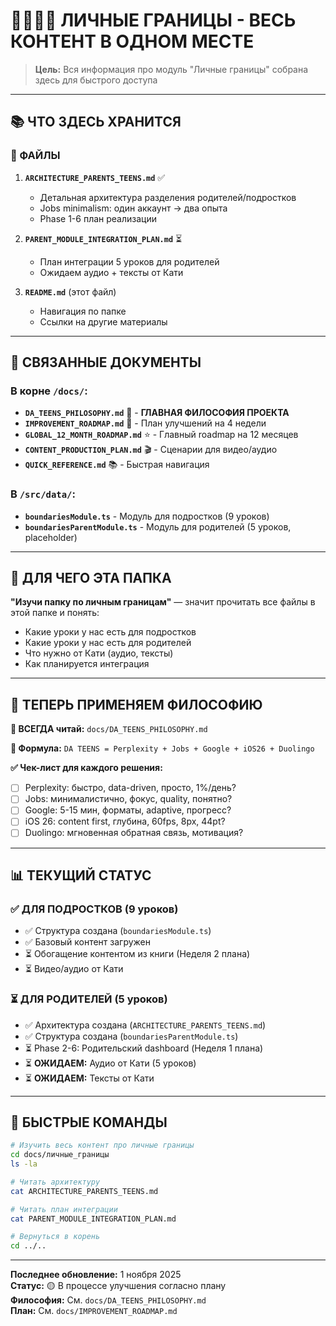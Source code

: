 # 👨‍👩‍👧‍👦 ЛИЧНЫЕ ГРАНИЦЫ - ВЕСЬ КОНТЕНТ В ОДНОМ МЕСТЕ

> **Цель:** Вся информация про модуль "Личные границы" собрана здесь для быстрого доступа

---

## 📚 ЧТО ЗДЕСЬ ХРАНИТСЯ

### 📄 ФАЙЛЫ

1. **`ARCHITECTURE_PARENTS_TEENS.md`** ✅
   - Детальная архитектура разделения родителей/подростков
   - Jobs minimalism: один аккаунт → два опыта
   - Phase 1-6 план реализации

2. **`PARENT_MODULE_INTEGRATION_PLAN.md`** ⏳
   - План интеграции 5 уроков для родителей
   - Ожидаем аудио + тексты от Кати

3. **`README.md`** (этот файл)
   - Навигация по папке
   - Ссылки на другие материалы

---

## 🔗 СВЯЗАННЫЕ ДОКУМЕНТЫ

### В корне `/docs/`:
- **`DA_TEENS_PHILOSOPHY.md`** 🌟 - **ГЛАВНАЯ ФИЛОСОФИЯ ПРОЕКТА**
- **`IMPROVEMENT_ROADMAP.md`** 📅 - План улучшений на 4 недели
- **`GLOBAL_12_MONTH_ROADMAP.md`** ⭐ - Главный roadmap на 12 месяцев
- **`CONTENT_PRODUCTION_PLAN.md`** 🎬 - Сценарии для видео/аудио
- **`QUICK_REFERENCE.md`** 📚 - Быстрая навигация

### В `/src/data/`:
- **`boundariesModule.ts`** - Модуль для подростков (9 уроков)
- **`boundariesParentModule.ts`** - Модуль для родителей (5 уроков, placeholder)

---

## 🎯 ДЛЯ ЧЕГО ЭТА ПАПКА

**"Изучи папку по личным границам"** — значит прочитать все файлы в этой папке и понять:
- Какие уроки у нас есть для подростков
- Какие уроки у нас есть для родителей
- Что нужно от Кати (аудио, тексты)
- Как планируется интеграция

---

## 🎯 ТЕПЕРЬ ПРИМЕНЯЕМ ФИЛОСОФИЮ

**📖 ВСЕГДА читай:** `docs/DA_TEENS_PHILOSOPHY.md`

**🧠 Формула:** `DA TEENS = Perplexity + Jobs + Google + iOS26 + Duolingo`

**✅ Чек-лист для каждого решения:**
- [ ] Perplexity: быстро, data-driven, просто, 1%/день?
- [ ] Jobs: минималистично, фокус, quality, понятно?
- [ ] Google: 5-15 мин, форматы, adaptive, прогресс?
- [ ] iOS 26: content first, глубина, 60fps, 8px, 44pt?
- [ ] Duolingo: мгновенная обратная связь, мотивация?

---

## 📊 ТЕКУЩИЙ СТАТУС

### ✅ ДЛЯ ПОДРОСТКОВ (9 уроков)
- ✅ Структура создана (`boundariesModule.ts`)
- ✅ Базовый контент загружен
- ⏳ Обогащение контентом из книги (Неделя 2 плана)
- ⏳ Видео/аудио от Кати

### ⏳ ДЛЯ РОДИТЕЛЕЙ (5 уроков)
- ✅ Архитектура создана (`ARCHITECTURE_PARENTS_TEENS.md`)
- ✅ Структура создана (`boundariesParentModule.ts`)
- ⏳ Phase 2-6: Родительский dashboard (Неделя 1 плана)
- ⏳ **ОЖИДАЕМ:** Аудио от Кати (5 уроков)
- ⏳ **ОЖИДАЕМ:** Тексты от Кати

---

## 🚀 БЫСТРЫЕ КОМАНДЫ

```bash
# Изучить весь контент про личные границы
cd docs/личные_границы
ls -la

# Читать архитектуру
cat ARCHITECTURE_PARENTS_TEENS.md

# Читать план интеграции
cat PARENT_MODULE_INTEGRATION_PLAN.md

# Вернуться в корень
cd ../..
```

---

**Последнее обновление:** 1 ноября 2025  
**Статус:** 🟡 В процессе улучшения согласно плану  
**Философия:** См. `docs/DA_TEENS_PHILOSOPHY.md`  
**План:** См. `docs/IMPROVEMENT_ROADMAP.md`
